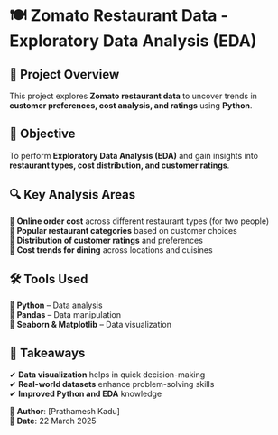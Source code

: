 # 🍽️ Zomato Restaurant Data - Exploratory Data Analysis (EDA)  

## 📌 Project Overview  
This project explores **Zomato restaurant data** to uncover trends in **customer preferences, cost analysis, and ratings** using **Python**.  

## 🎯 Objective  
To perform **Exploratory Data Analysis (EDA)** and gain insights into **restaurant types, cost distribution, and customer ratings**.  

## 🔍 Key Analysis Areas  
📌 **Online order cost** across different restaurant types (for two people)  
📌 **Popular restaurant categories** based on customer choices  
📌 **Distribution of customer ratings** and preferences  
📌 **Cost trends for dining** across locations and cuisines  

## 🛠️ Tools Used  
🔹 **Python** – Data analysis  
🔹 **Pandas** – Data manipulation  
🔹 **Seaborn & Matplotlib** – Data visualization  

## 📌 Takeaways  
✔ **Data visualization** helps in quick decision-making  
✔ **Real-world datasets** enhance problem-solving skills  
✔ **Improved Python and EDA** knowledge  

📌 **Author**: [Prathamesh Kadu]  
📌 **Date**: 22 March 2025 
